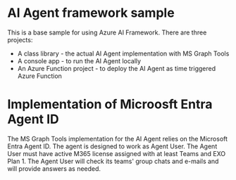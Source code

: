 # AI Agent framework sample
This is a base sample for using Azure AI Framework. There are three projects:
 - A class library - the actual AI Agent implementation with MS Graph Tools
 - A console app - to run the AI Agent locally
 - An Azure Function project - to deploy the AI Agent as time triggered Azure Function

# Implementation of Microosft Entra Agent ID
The MS Graph Tools implementation for the AI Agent relies on the Microsoft Entra Agent ID. The agent is designed to work as Agent User.
The Agent User must have active M365 license assigned with at least Teams and EXO Plan 1. 
The Agent User will check its teams' group chats and e-mails and will provide answers as needed.